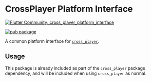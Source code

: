 # CrossPlayer Platform Interface

[![Flutter Community: cross_player_platform_interface](https://fluttercommunity.dev/_github/header/cross_player_platform_interface)](https://github.com/fluttercommunity/community)

[![pub package](https://img.shields.io/pub/v/cross_player_platform_interface.svg)](https://pub.dev/packages/cross_player_platform_interface)

A common platform interface for [`cross_player`](https://pub.dev/packages/cross_player).

## Usage

This package is already included as part of the `cross_player` package dependency, and will
be included when using `cross_player` as normal.